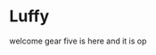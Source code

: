 # Luffy
welcome
gear five is here and it is op 
 
 
   
  
      
                       
                       
                                    
                                                    
                             
                                
                   
        
   
 
